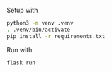 Setup with
```bash
python3 -m venv .venv
. .venv/bin/activate
pip install -r requirements.txt
```
Run with
```bash
flask run
```
